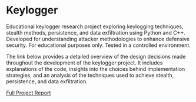 # Keylogger
Educational keylogger research project exploring keylogging techniques, stealth methods, persistence, and data exfiltration using Python and C++. Developed for understanding attacker methodologies to enhance defensive security. For educational purposes only. Tested in a controlled environment.

The link below provides a detailed overview of the design decisions made throughout the development of the keylogger project. It includes explanations of the code, insights into the choices behind implementation strategies, and an analysis of the techniques used to achieve stealth, persistence, and data exfiltration.

[Full Project Report](https://docs.google.com/document/d/1yqDAToMBSOhyjqFcxEPLf-C6ahn5lYA4eb8zZSyTqGU/edit?usp=sharing)
